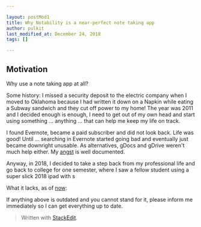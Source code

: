 ```yaml
---

layout: postMod1
title: Why Notability is a near-perfect note taking app
author: pulkit
last_modified_at: December 24, 2018
tags: []

---
```


## Motivation

Why use a note taking app at all?

Some history: I missed a security deposit to the electric company when I moved to Oklahoma because I had written it down on a Napkin while eating a Subway sandwich and they cut off power to my home!  The year was 2011 and I decided enough is enough, I need to get out of my own head and start using something ... anything ... that can help me keep my life on track.

I found Evernote, became a paid subscriber and did not look back. Life was good! Until ... searching in Evernote started going bad and eventually just became downright unusable. As alternatives, gDocs and gDrive weren't much help either. My [angst](https://medium.com/@learnwell/evernote-vs-google-docs-the-user-loses-49b5eca7c052) is well documented.

Anyway, in 2018, I decided to take a step back from my professional life and go back to college for one semester, where I saw a fellow student using a super slick 2018 ipad with s

What it lacks, as of <u>now</u>:

If anything above is outdated and you cannot stand for it, please inform me immediately so I can get everything up to date.

> Written with [StackEdit](https://stackedit.io/).
<!--stackedit_data:
eyJoaXN0b3J5IjpbMTgxNTU3OTkwN119
-->